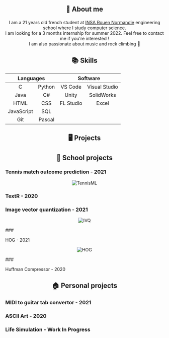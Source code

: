 ## <p align="center">👋 About me</p>

<p align="center">
	I am a 21 years old french student at <a href="https://www.insa-rouen.fr">INSA Rouen Normandie</a> engineering school where I study computer science.
	<br/>
	I am looking for a 3 months internship for summer 2022. Feel free to contact me if you're interested !
	<br/>
	I am also passionate about music and rock climbing 🧗
</p>

## <p align="center">📚 Skills</p>

<table align="center">
	<thead>
		<tr>
			<th colspan="2"><b>Languages</b></th>
			<th colspan="2"><b>Software</b></th>
		</tr>
	</thead>
	<tbody>
		<tr> 
			<td align="center">C</td>
			<td align="center">Python</td>
      <td align="center">VS Code</td>
      <td align="center">Visual Studio</td>
		</tr>
		<tr>
			<td align="center">Java</td>
      <td align="center">C#</td>
      <td align="center">Unity</td>
      <td align="center">SolidWorks</td>
		</tr>
		<tr>
			<td align="center">HTML</td>
      <td align="center">CSS</td>
      <td align="center">FL Studio</td>
      <td align="center">Excel</td>
		</tr>
		<tr>
			<td align="center">JavaScript</td>
      <td align="center">SQL</td>
      <td align="center"></td>
      <td align="center"></td>
		</tr>
		<tr>
			<td align="center">Git</td>
      <td align="center">Pascal</td>
      <td align="center"></td>
      <td align="center"></td>
		</tr>
	</tbody>
</table>

## <p align="center">🖥️ Projects</p>
## <p align="center">🏫 School projects</p>

### <p>Tennis match outcome prediction - 2021</p>
<p align="center">
	<img src="https://i.ibb.co/MsJcPYw/TennisML.png" alt="TennisML" border="0"/>
</p>

### <p>TextR - 2020</p>
### <p>Image vector quantization - 2021</p>
<p align="center">
	<img src="https://i.ibb.co/GFVGdFp/IVQ.gif" alt="IVQ" border="0"/>
</p>
### <p>HOG - 2021</p>
<p align="center">
	<img src="https://i.ibb.co/JvdGxrw/HOG.png" alt="HOG" border="0"/>
</p>
### <p>Huffman Compressor - 2020</p>

## <p align="center">🏠 Personal projects</p>

### <p>MIDI to guitar tab convertor - 2021</p>
### <p>ASCII Art - 2020</p>
### <p>Life Simulation - Work In Progress</p>
